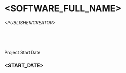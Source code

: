 # <SOFTWARE_FULL_NAME>
###### <PUBLISHER/CREATOR>

<br/>
<br/>

Project Start Date
### <START_DATE>
